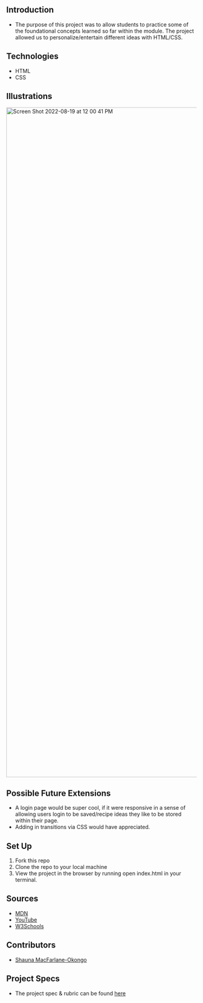 ## Introduction
 - The purpose of this project was to allow students to practice some of the foundational concepts learned so far within the module. The project allowed us to personalize/entertain different ideas with HTML/CSS.

## Technologies
 - HTML
 - CSS

## Illustrations
<img width="1775" alt="Screen Shot 2022-08-19 at 12 00 41 PM" src="https://user-images.githubusercontent.com/102887963/185670265-7b774799-6410-4673-b7d8-e59be6387eff.png">

## Possible Future Extensions
 - A login page would be super cool, if it were responsive in a sense of allowing users login to be saved/recipe ideas they like to be stored within their page.
 - Adding in transitions via CSS would have appreciated.

## Set Up
1. Fork this repo
2. Clone the repo to your local machine
3. View the project in the browser by running open index.html in your terminal.

## Sources
 - [MDN](http://developer.mozilla.org/en-US/)
 - [YouTube](https://www.youtube.com/)
 - [W3Schools](https://www.w3schools.com/)

## Contributors
 - [Shauna MacFarlane-Okongo](https://github.com/DrSLMac)

## Project Specs
 - The project spec & rubric can be found [here](https://frontend.turing.edu/projects/M2-static-comp-challenge.html)
